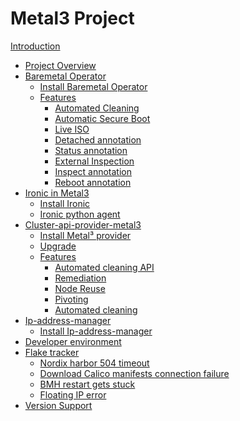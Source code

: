 # Metal3 Project

[Introduction](introduction.md)

- [Project Overview]()
- [Baremetal Operator](bmo/introduction.md)
    - [Install Baremetal Operator]()
    - [Features]()
        - [Automated Cleaning](bmo/automated_cleaning.md)
        - [Automatic Secure Boot]()
        - [Live ISO]()
        - [Detached annotation](bmo/detached_annotation.md)
        - [Status annotation](bmo/status_annotation.md)
        - [External Inspection](bmo/external_inspection.md)
        - [Inspect annotation]()
        - [Reboot annotation](bmo/reboot_annotation.md)
- [Ironic in Metal3](ironic/introduction.md)
    - [Install Ironic](ironic/ironic_installation.md)
    - [Ironic python agent](ironic/ironic-python-agent.md)
- [Cluster-api-provider-metal3]()
    - [Install Metal³ provider](capm3/installation_guide.md)
    - [Upgrade]()
    - [Features]()
        - [Automated cleaning API]()
        - [Remediation](capm3/remediaton.md)
        - [Node Reuse](capm3/node_reuse.md)
        - [Pivoting](capm3/pivoting.md)
        - [Automated cleaning](capm3/automated_cleaning.md)
- [Ip-address-manager](ipam/ipam.md)
    - [Install Ip-address-manager]()
- [Developer environment]()
- [Flake tracker](flake/introduction.md)
    - [Nordix harbor 504 timeout](flake/nordix_timeout.md)
    - [Download Calico manifests connection failure](flake/calico_manifest_download.md)
    - [BMH restart gets stuck](flake/bmh_stuck.md)
    - [Floating IP error](flake/floating_ip_error.md)
- [Version Support](version_support.md)
